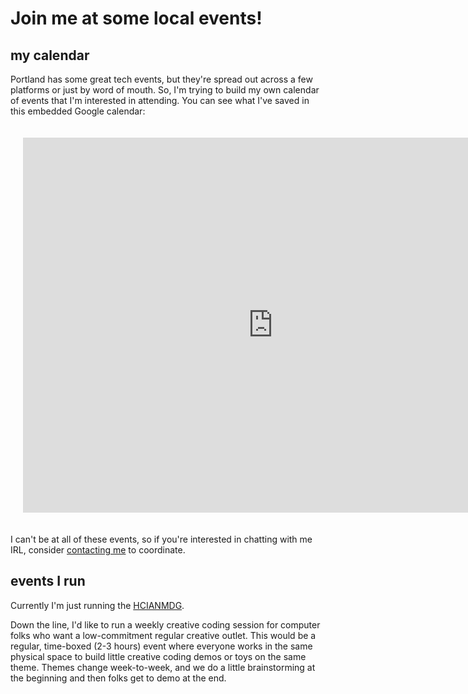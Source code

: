 # Join me at some local events!

## my calendar

Portland has some great tech events, but they're spread out across a few platforms or just by word of mouth. So, I'm trying to build my own calendar of events that I'm interested in attending. You can see what I've saved in this embedded Google calendar:

<iframe src="https://calendar.google.com/calendar/embed?src=9f2db30da64dd51f4e29e5402aa78890a7c07e929fa91620e3a9f9ec76e599ae%40group.calendar.google.com&ctz=America%2FLos_Angeles" style="border: 0; margin: 20px;" width="800" height="600" frameborder="0" scrolling="no"></iframe>

I can't be at all of these events, so if you're interested in chatting with me IRL, consider [contacting me](/pages/contact.html) to coordinate.

## events I run

Currently I'm just running the [HCIANMDG](/pages/events/hcianmdg.html).

Down the line, I'd like to run a weekly creative coding session for computer folks who want a low-commitment regular creative outlet. This would be a regular, time-boxed (2-3 hours) event where everyone works in the same physical space to build little creative coding demos or toys on the same theme. Themes change week-to-week, and we do a little brainstorming at the beginning and then folks get to demo at the end.

